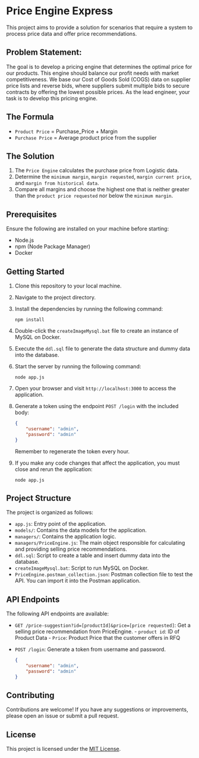 # Price Engine Express

This project aims to provide a solution for scenarios that require a system to process price data and offer price recommendations.

## Problem Statement:
The goal is to develop a pricing engine that determines the optimal price for our products. This engine should balance our profit needs with market competitiveness. We base our Cost of Goods Sold (COGS) data on supplier price lists and reverse bids, where suppliers submit multiple bids to secure contracts by offering the lowest possible prices. As the lead engineer, your task is to develop this pricing engine.

## The Formula
- `Product Price` = Purchase_Price + Margin
- `Purchase Price` = Average product price from the supplier

## The Solution
1. The `Price Engine` calculates the purchase price from Logistic data.
2. Determine the `minimum margin`, `margin requested`, `margin current price`, and `margin from historical data`.
3. Compare all margins and choose the highest one that is neither greater than the `product price requested` nor below the `minimum margin`.

## Prerequisites

Ensure the following are installed on your machine before starting:

- Node.js
- npm (Node Package Manager)
- Docker

## Getting Started

1. Clone this repository to your local machine.
2. Navigate to the project directory.
3. Install the dependencies by running the following command:

    ```shell
    npm install
    ```
4. Double-click the `createImageMysql.bat` file to create an instance of MySQL on Docker.
5. Execute the `ddl.sql` file to generate the data structure and dummy data into the database.
6. Start the server by running the following command:

    ```shell
    node app.js
    ```
7. Open your browser and visit `http://localhost:3000` to access the application.
8. Generate a token using the endpoint `POST /login` with the included body:

    ```JSON
    {
        "username": "admin",
        "password": "admin"
    }
    ```
   Remember to regenerate the token every hour.

9. If you make any code changes that affect the application, you must close and rerun the application:

    ```shell
    node app.js
    ```

## Project Structure

The project is organized as follows:

- `app.js`: Entry point of the application.
- `models/`: Contains the data models for the application.
- `managers/`: Contains the application logic.
- `managers/PriceEngine.js`: The main object responsible for calculating and providing selling price recommendations.
- `ddl.sql`: Script to create a table and insert dummy data into the database.
- `createImageMysql.bat`: Script to run MySQL on Docker.
- `PriceEngine.postman_collection.json`: Postman collection file to test the API. You can import it into the Postman application.

## API Endpoints

The following API endpoints are available:

- `GET /price-suggestion?id=[productId]&price=[price requested]`: Get a selling price recommendation from PriceEngine.
        - `product id`: ID of Product Data
        - `Price`: Product Price that the customer offers in RFQ
- `POST /login`: Generate a token from username and password.

    ```JSON
    {
        "username": "admin",
        "password": "admin"
    }
    ```

## Contributing

Contributions are welcome! If you have any suggestions or improvements, please open an issue or submit a pull request.

## License

This project is licensed under the [MIT License](LICENSE).
